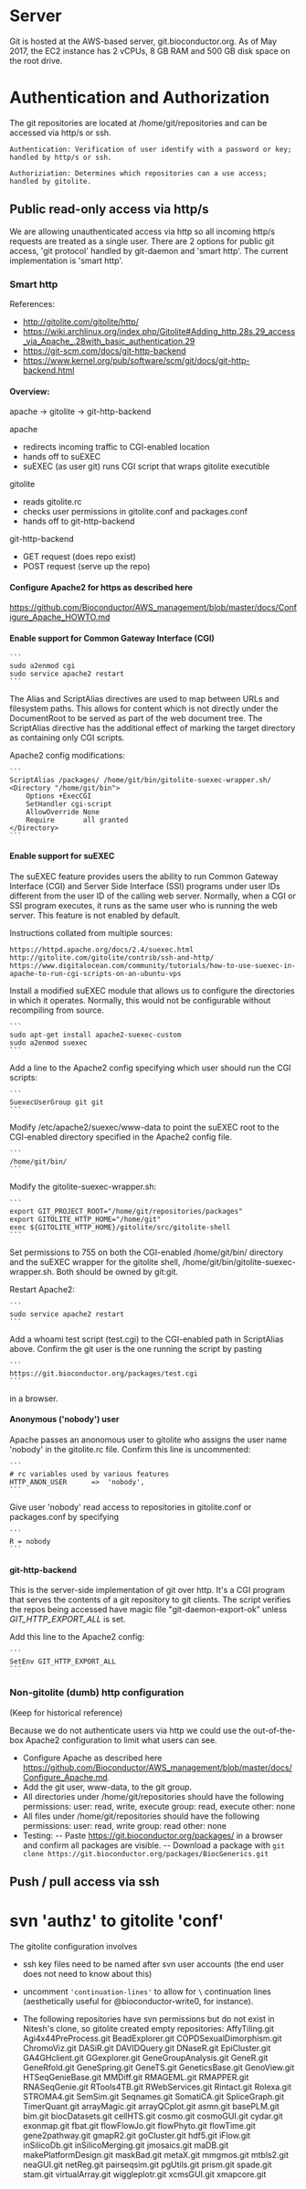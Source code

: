 # Server

Git is hosted at the AWS-based server, git.bioconductor.org. As of May 2017,
the EC2 instance has 2 vCPUs, 8 GB RAM and 500 GB disk space on the root drive.

# Authentication and Authorization

The git repositories are located at /home/git/repositories and can be accessed
via http/s or ssh.

    Authentication: Verification of user identify with a password or key; handled by http/s or ssh.
 
    Authoriziation: Determines which repositories can a use access; handled by gitolite. 

## Public read-only access via http/s

We are allowing unauthenticated access via http so all incoming http/s requests 
are treated as a single user. There are 2 options for public git access, 'git protocol' 
handled by git-daemon and 'smart http'. The current implementation is 'smart http'.

### Smart http

References:

- http://gitolite.com/gitolite/http/
- https://wiki.archlinux.org/index.php/Gitolite#Adding_http.28s.29_access_via_Apache_.28with_basic_authentication.29
- https://git-scm.com/docs/git-http-backend
- https://www.kernel.org/pub/software/scm/git/docs/git-http-backend.html

#### Overview:

apache -> gitolite -> git-http-backend

apache
- redirects incoming traffic to CGI-enabled location
- hands off to suEXEC
- suEXEC (as user git) runs CGI script that wraps gitolite executible

gitolite
- reads gitolite.rc
- checks user permissions in gitolite.conf and packages.conf
- hands off to git-http-backend

git-http-backend
- GET request (does repo exist)
- POST request (serve up the repo)

#### Configure Apache2 for https as described here 

https://github.com/Bioconductor/AWS_management/blob/master/docs/Configure_Apache_HOWTO.md

#### Enable support for Common Gateway Interface (CGI)

    ```
    sudo a2enmod cgi
    sudo service apache2 restart
    ```

The Alias and ScriptAlias directives are used to map between URLs and
filesystem paths. This allows for content which is not directly under the
DocumentRoot to be served as part of the web document tree.  The ScriptAlias
directive has the additional effect of marking the target directory as
containing only CGI scripts.

Apache2 config modifications:

    ```
    ScriptAlias /packages/ /home/git/bin/gitolite-suexec-wrapper.sh/
    <Directory "/home/git/bin">
        Options +ExecCGI
        SetHandler cgi-script
        AllowOverride None
        Require       all granted
    </Directory>
    ```
 
#### Enable support for suEXEC 

The suEXEC feature provides users the ability to run Common Gateway Interface
  (CGI) and Server Side Interface (SSI) programs under user IDs different from
  the user ID of the calling web server. Normally, when a CGI or SSI program
  executes, it runs as the same user who is running the web server. This
  feature is not enabled by default.

Instructions collated from multiple sources: 
 
    https://httpd.apache.org/docs/2.4/suexec.html
    http://gitolite.com/gitolite/contrib/ssh-and-http/
    https://www.digitalocean.com/community/tutorials/how-to-use-suexec-in-apache-to-run-cgi-scripts-on-an-ubuntu-vps 

Install a modified suEXEC module that allows us to configure the directories
  in which it operates. Normally, this would not be configurable without
  recompiling from source. 
 
    ```
    sudo apt-get install apache2-suexec-custom
    sudo a2enmod suexec
    ``` 
 
Add a line to the Apache2 config specifying which user should
  run the CGI scripts:
 
    ```
    SuexecUserGroup git git
    ```

Modify /etc/apache2/suexec/www-data to point the suEXEC root to the 
  CGI-enabled directory specified in the Apache2 config file.
 
    ```
    /home/git/bin/
    ```

Modify the gitolite-suexec-wrapper.sh:
 
    ```
    export GIT_PROJECT_ROOT="/home/git/repositories/packages"
    export GITOLITE_HTTP_HOME="/home/git"
    exec ${GITOLITE_HTTP_HOME}/gitolite/src/gitolite-shell
    ```
 
Set permissions to 755 on both the CGI-enabled /home/git/bin/ directory
  and the suEXEC wrapper for the gitolite shell,
  /home/git/bin/gitolite-suexec-wrapper.sh. Both should be owned by git:git. 

Restart Apache2:
 
    ```
    sudo service apache2 restart
    ```
Add a whoami test script (test.cgi) to the CGI-enabled path in ScriptAlias
above. Confirm the git user is the one running the script by pasting
 
    ```
    https://git.bioconductor.org/packages/test.cgi
    ```
 
in a browser.

#### Anonymous ('nobody') user

Apache passes an anonomous user to gitolite who assigns the user name 'nobody'
in the gitolite.rc file. Confirm this line is uncommented:
 
    ```
    # rc variables used by various features
    HTTP_ANON_USER      =>  'nobody',
    ```
Give user 'nobody' read access to repositories in gitolite.conf or
packages.conf by specifying
 
    ```
    R = nobody
    ```
 
#### git-http-backend

This is the server-side implementation of git over http. It's a CGI program 
that serves the contents of a git repository to git clients. The script verifies 
the repos being accessed have magic file "git-daemon-export-ok" unless 
*GIT_HTTP_EXPORT_ALL* is set.

Add this line to the Apache2 config:
 
    ```
    SetEnv GIT_HTTP_EXPORT_ALL
    ```
 
### Non-gitolite (dumb) http configuration

(Keep for historical reference)

Because we do not authenticate users via http we could use the
out-of-the-box Apache2 configuration to limit what users can see.

- Configure Apache as described here https://github.com/Bioconductor/AWS_management/blob/master/docs/Configure_Apache.md.
- Add the git user, www-data, to the git group.
- All directories under /home/git/repositories should have the following permissions: 
  user: read, write, execute 
  group: read, execute 
  other: none 
- All files under /home/git/repositories should have the following permissions: 
  user: read, write 
  group: read 
  other: none 
- Testing: 
  -- Paste https://git.bioconductor.org/packages/ in a browser and confirm all packages are visible. 
  -- Download a package with `git clone https://git.bioconductor.org/packages/BiocGenerics.git`

## Push / pull access via ssh

# svn 'authz' to gitolite 'conf'

The gitolite configuration involves

- ssh key files need to be named after svn user accounts (the end user
  does not need to know about this)

- uncomment `'continuation-lines'` to allow for `\` continuation lines
  (aesthetically useful for @bioconductor-write0, for instance).

- The following repositories have svn permissions but do not exist in
  Nitesh's clone, so gitolite created empty repositories:
  AffyTiling.git Agi4x44PreProcess.git BeadExplorer.git
  COPDSexualDimorphism.git ChromoViz.git DASiR.git DAVIDQuery.git
  DNaseR.git EpiCluster.git GA4GHclient.git GGexplorer.git
  GeneGroupAnalysis.git GeneR.git GeneRfold.git GeneSpring.git
  GeneTS.git GeneticsBase.git GenoView.git HTSeqGenieBase.git
  MMDiff.git RMAGEML.git RMAPPER.git RNASeqGenie.git RTools4TB.git
  RWebServices.git Rintact.git Rolexa.git STROMA4.git SemSim.git
  Seqnames.git SomatiCA.git SpliceGraph.git TimerQuant.git
  arrayMagic.git arrayQCplot.git asmn.git basePLM.git bim.git
  biocDatasets.git cellHTS.git cosmo.git cosmoGUI.git cydar.git
  exonmap.git fbat.git flowFlowJo.git flowPhyto.git flowTime.git
  gene2pathway.git gmapR2.git goCluster.git hdf5.git iFlow.git
  inSilicoDb.git inSilicoMerging.git jmosaics.git maDB.git
  makePlatformDesign.git maskBad.git metaX.git mmgmos.git mtbls2.git
  neaGUI.git netReg.git pairseqsim.git pgUtils.git prism.git spade.git
  stam.git virtualArray.git wiggleplotr.git xcmsGUI.git xmapcore.git

